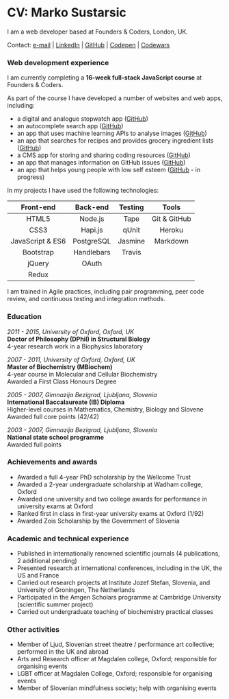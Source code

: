 # CV: Marko Sustarsic

I am a web developer based at Founders & Coders, London, UK.

Contact: [e-mail](mailto:marko@foundersandcoders.com) | [LinkedIn](https://www.linkedin.com/in/marko-sustarsic-9119a850) | [GitHub](https://github.com/msachi) | [Codepen](https://codepen.io/msachi/) | [Codewars](https://www.codewars.com/users/msachi)

### Web development experience

I am currently completing a **16-week full-stack JavaScript course** at Founders & Coders.

As part of the course I have developed a number of websites and web apps, including:
- a digital and analogue stopwatch app ([GitHub](https://github.com/stevehopkinson/steve-marko-stopwatch))
- an autocomplete search app ([GitHub](https://github.com/NodeGroup2/autocomplete-project))
- an app that uses machine learning APIs to analyse images ([GitHub](https://github.com/FAC9/gitbusters_api))
- an app that searches for recipes and provides grocery ingredient lists ([GitHub](https://github.com/NodeGroup2/GRAGS))
- a CMS app for storing and sharing coding resources ([GitHub](https://github.com/NodeGroup2/OCD-B))
- an app that manages information on GitHub issues ([GitHub](https://github.com/seals-of-approval/dish-board))
- an app that helps young people with low self esteem ([GitHub](https://github.com/CYPIAPT-LNDSE/social-up) - in progress)

In my projects I have used the following technologies:

| Front-end | Back-end | Testing   | Tools |
|:---------:|:--------:|:---------:|:---------:|
| HTML5     | Node.js  | Tape      | Git & GitHub
| CSS3      | Hapi.js  | qUnit     | Heroku | 
| JavaScript & ES6 | PostgreSQL | Jasmine | Markdown |
| Bootstrap | Handlebars | Travis | |
| jQuery | OAuth | | |
| Redux | | | | |

I am trained in Agile practices, including pair programming, peer code review, and continuous testing and integration methods.

### Education

_2011 - 2015, University of Oxford, Oxford, UK_  
**Doctor of Philosophy (DPhil) in Structural Biology**  
4-year research work in a Biophysics laboratory     

_2007 - 2011, University of Oxford, Oxford, UK_  
**Master of Biochemistry (MBiochem)**  
4-year course in Molecular and Cellular Biochemistry   
Awarded a First Class Honours Degree  

_2005 - 2007, Gimnazija Bezigrad, Ljubljana, Slovenia_  
**International Baccalaureate (IB) Diploma**  
Higher-level courses in Mathematics, Chemistry, Biology and Slovene  
Awarded full core points (42/42)

_2003 - 2007, Gimnazija Bezigrad, Ljubljana, Slovenia_  
**National state school programme**  
Awarded full points

### Achievements and awards

- Awarded a full 4-year PhD scholarship by the Wellcome Trust
- Awarded a 2-year undergraduate scholarship at Wadham college, Oxford
- Awarded one university and two college awards for performance in university exams at Oxford 
- Ranked first in class in first-year university exams at Oxford (1/92)
- Awarded Zois Scholarship by the Government of Slovenia

### Academic and technical experience

- Published in internationally renowned scientific journals (4 publications, 2 additional pending) 
- Presented research at international conferences, including in the UK, the US and France 
- Carried out research projects at Institute Jozef Stefan, Slovenia, and University of Groningen, The Netherlands 
- Participated in the Amgen Scholars programme at Cambridge University (scientific summer project)
- Carried out undergraduate teaching of biochemistry practical classes

### Other activities

- Member of Ljud, Slovenian street theatre / performance art collective; performed in the UK and abroad
- Arts and Research officer at Magdalen college, Oxford; responsible for organising events 
- LGBT officer at Magdalen College, Oxford; responsible for organising events
- Member of Slovenian mindfulness society; help with organising events
